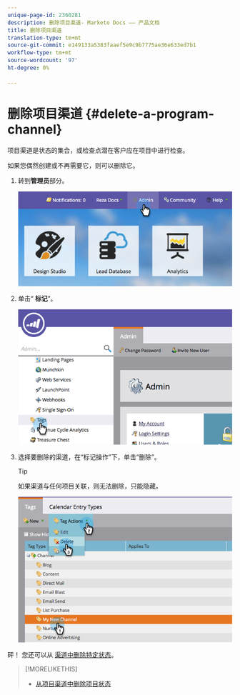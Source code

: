 ```yaml
---
unique-page-id: 2360281
description: 删除项目渠道- Marketo Docs —— 产品文档
title: 删除项目渠道
translation-type: tm+mt
source-git-commit: e149133a5383faaef5e9c9b7775ae36e633ed7b1
workflow-type: tm+mt
source-wordcount: '97'
ht-degree: 0%

---
```



# 删除项目渠道 {#delete-a-program-channel}

项目渠道是状态的集合，或检查点潜在客户应在项目中进行检查。

如果您偶然创建或不再需要它，则可以删除它。

1. 转到**管理员**部分。

   ![](assets/image2014-9-24-16-3a6-3a41.png)

1. 单击“ **标记**”。

   ![](assets/image2014-9-24-16-3a7-3a33.png)

1. 选择要删除的渠道，在“标记操作”下，单击“删除”。

   >[!TIP]
   >
   >如果渠道与任何项目关联，则无法删除，只能隐藏。

   ![](assets/image2014-9-24-16-3a10-3a59.png)

砰！ 您还可以从 [渠道中删除特定状态](delete-a-program-status-from-a-program-channel.md)。

>[!MORELIKETHIS]
>
>* [从项目渠道中删除项目状态](delete-a-program-status-from-a-program-channel.md)

>



